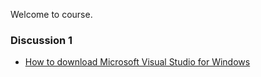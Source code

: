 Welcome to course.

### Discussion 1
- [How to download Microsoft Visual Studio for Windows](https://github.com/nikunjsanghai/Introduction_to_Programming_Cplusplus/blob/main/Week1/How_to_download_Visual_Studio.md)
